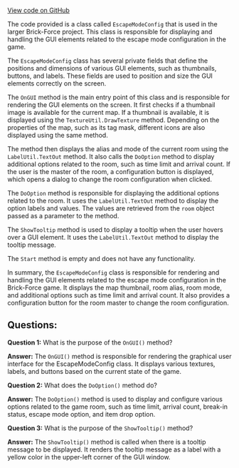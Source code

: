 [View code on GitHub](https://github.com/TieHaxJan/Brick-Force/Assembly-CSharp\EscapeModeConfig.cs)

The code provided is a class called `EscapeModeConfig` that is used in the larger Brick-Force project. This class is responsible for displaying and handling the GUI elements related to the escape mode configuration in the game.

The `EscapeModeConfig` class has several private fields that define the positions and dimensions of various GUI elements, such as thumbnails, buttons, and labels. These fields are used to position and size the GUI elements correctly on the screen.

The `OnGUI` method is the main entry point of this class and is responsible for rendering the GUI elements on the screen. It first checks if a thumbnail image is available for the current map. If a thumbnail is available, it is displayed using the `TextureUtil.DrawTexture` method. Depending on the properties of the map, such as its tag mask, different icons are also displayed using the same method.

The method then displays the alias and mode of the current room using the `LabelUtil.TextOut` method. It also calls the `DoOption` method to display additional options related to the room, such as time limit and arrival count. If the user is the master of the room, a configuration button is displayed, which opens a dialog to change the room configuration when clicked.

The `DoOption` method is responsible for displaying the additional options related to the room. It uses the `LabelUtil.TextOut` method to display the option labels and values. The values are retrieved from the `room` object passed as a parameter to the method.

The `ShowTooltip` method is used to display a tooltip when the user hovers over a GUI element. It uses the `LabelUtil.TextOut` method to display the tooltip message.

The `Start` method is empty and does not have any functionality.

In summary, the `EscapeModeConfig` class is responsible for rendering and handling the GUI elements related to the escape mode configuration in the Brick-Force game. It displays the map thumbnail, room alias, room mode, and additional options such as time limit and arrival count. It also provides a configuration button for the room master to change the room configuration.
## Questions: 
 **Question 1:** What is the purpose of the `OnGUI()` method?
    
**Answer:** The `OnGUI()` method is responsible for rendering the graphical user interface for the EscapeModeConfig class. It displays various textures, labels, and buttons based on the current state of the game.

**Question 2:** What does the `DoOption()` method do?
    
**Answer:** The `DoOption()` method is used to display and configure various options related to the game room, such as time limit, arrival count, break-in status, escape mode option, and item drop option.

**Question 3:** What is the purpose of the `ShowTooltip()` method?
    
**Answer:** The `ShowTooltip()` method is called when there is a tooltip message to be displayed. It renders the tooltip message as a label with a yellow color in the upper-left corner of the GUI window.